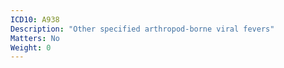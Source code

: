 ```yaml
---
ICD10: A938
Description: "Other specified arthropod-borne viral fevers"
Matters: No
Weight: 0
---
```


